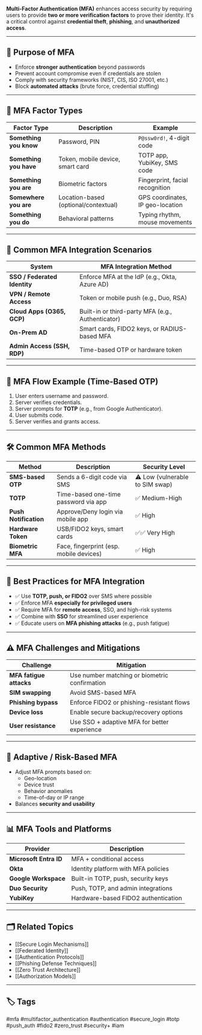 **Multi-Factor Authentication (MFA)** enhances access security by requiring users to provide **two or more verification factors** to prove their identity. It's a critical control against **credential theft**, **phishing**, and **unauthorized access**.

---

## 🎯 Purpose of MFA

- Enforce **stronger authentication** beyond passwords
- Prevent account compromise even if credentials are stolen
- Comply with security frameworks (NIST, CIS, ISO 27001, etc.)
- Block **automated attacks** (brute force, credential stuffing)

---

## 🔑 MFA Factor Types

| Factor Type       | Description                                | Example                             |
|-------------------|--------------------------------------------|--------------------------------------|
| **Something you know** | Password, PIN                         | `P@ssw0rd!`, 4-digit code             |
| **Something you have** | Token, mobile device, smart card     | TOTP app, YubiKey, SMS code          |
| **Something you are**  | Biometric factors                     | Fingerprint, facial recognition      |
| **Somewhere you are**  | Location-based (optional/contextual) | GPS coordinates, IP geo-location     |
| **Something you do**   | Behavioral patterns                   | Typing rhythm, mouse movements       |

---

## 🧩 Common MFA Integration Scenarios

| System                    | MFA Integration Method                         |
|---------------------------|------------------------------------------------|
| **SSO / Federated Identity** | Enforce MFA at the IdP (e.g., Okta, Azure AD)|
| **VPN / Remote Access**   | Token or mobile push (e.g., Duo, RSA)          |
| **Cloud Apps (O365, GCP)**| Built-in or third-party MFA (e.g., Authenticator)|
| **On-Prem AD**            | Smart cards, FIDO2 keys, or RADIUS-based MFA   |
| **Admin Access (SSH, RDP)**| Time-based OTP or hardware token              |

---

## 🔄 MFA Flow Example (Time-Based OTP)

1. User enters username and password.
2. Server verifies credentials.
3. Server prompts for **TOTP** (e.g., from Google Authenticator).
4. User submits code.
5. Server verifies and grants access.

---

## 🛠 Common MFA Methods

| Method              | Description                                 | Security Level |
|---------------------|---------------------------------------------|----------------|
| **SMS-based OTP**   | Sends a 6-digit code via SMS                | ⚠️ Low (vulnerable to SIM swap) |
| **TOTP**            | Time-based one-time password via app        | ✅ Medium-High |
| **Push Notification** | Approve/Deny login via mobile app         | ✅ High        |
| **Hardware Token**  | USB/FIDO2 keys, smart cards                 | ✅✅ Very High  |
| **Biometric MFA**   | Face, fingerprint (esp. mobile devices)     | ✅ High        |

---

## 🧠 Best Practices for MFA Integration

- ✅ Use **TOTP, push, or FIDO2** over SMS where possible
- ✅ Enforce MFA **especially for privileged users**
- ✅ Require MFA for **remote access**, SSO, and high-risk systems
- ✅ Combine with **SSO** for streamlined user experience
- ✅ Educate users on **MFA phishing attacks** (e.g., push fatigue)

---

## ⚠️ MFA Challenges and Mitigations

| Challenge                | Mitigation                                      |
|--------------------------|-------------------------------------------------|
| **MFA fatigue attacks**  | Use number matching or biometric confirmation   |
| **SIM swapping**         | Avoid SMS-based MFA                             |
| **Phishing bypass**      | Enforce FIDO2 or phishing-resistant flows       |
| **Device loss**          | Enable secure backup/recovery options           |
| **User resistance**      | Use SSO + adaptive MFA for better experience    |

---

## 🔐 Adaptive / Risk-Based MFA

- Adjust MFA prompts based on:
  - Geo-location
  - Device trust
  - Behavior anomalies
  - Time-of-day or IP range
- Balances **security and usability**

---

## 📊 MFA Tools and Platforms

| Provider         | Description                        |
|------------------|-------------------------------------|
| **Microsoft Entra ID** | MFA + conditional access       |
| **Okta**         | Identity platform with MFA policies |
| **Google Workspace** | Built-in TOTP, push, security keys |
| **Duo Security** | Push, TOTP, and admin integrations  |
| **YubiKey**      | Hardware-based FIDO2 authentication |

---

## 🗂 Related Topics

- [[Secure Login Mechanisms]]
- [[Federated Identity]]
- [[Authentication Protocols]]
- [[Phishing Defense Techniques]]
- [[Zero Trust Architecture]]
- [[Authorization Models]]

---

## 🏷 Tags

#mfa #multifactor_authentication #authentication #secure_login #totp #push_auth #fido2 #zero_trust #security+ #iam
